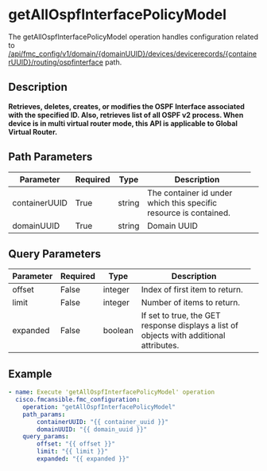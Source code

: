 # getAllOspfInterfacePolicyModel

The getAllOspfInterfacePolicyModel operation handles configuration related to [/api/fmc_config/v1/domain/{domainUUID}/devices/devicerecords/{containerUUID}/routing/ospfinterface](/paths//api/fmc_config/v1/domain/{domain_uuid}/devices/devicerecords/{container_uuid}/routing/ospfinterface.md) path.&nbsp;
## Description
**Retrieves, deletes, creates, or modifies the OSPF Interface associated with the specified ID. Also, retrieves list of all OSPF v2 process. When device is in multi virtual router mode, this API is applicable to Global Virtual Router.**

## Path Parameters
| Parameter | Required | Type | Description |
| --------- | -------- | ---- | ----------- |
| containerUUID | True | string <td colspan=3> The container id under which this specific resource is contained. |
| domainUUID | True | string <td colspan=3> Domain UUID |

## Query Parameters
| Parameter | Required | Type | Description |
| --------- | -------- | ---- | ----------- |
| offset | False | integer <td colspan=3> Index of first item to return. |
| limit | False | integer <td colspan=3> Number of items to return. |
| expanded | False | boolean <td colspan=3> If set to true, the GET response displays a list of objects with additional attributes. |

## Example
```yaml
- name: Execute 'getAllOspfInterfacePolicyModel' operation
  cisco.fmcansible.fmc_configuration:
    operation: "getAllOspfInterfacePolicyModel"
    path_params:
        containerUUID: "{{ container_uuid }}"
        domainUUID: "{{ domain_uuid }}"
    query_params:
        offset: "{{ offset }}"
        limit: "{{ limit }}"
        expanded: "{{ expanded }}"

```